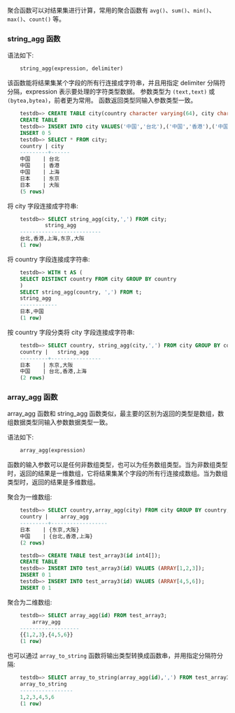
聚合函数可以对结果集进行计算，常用的聚合函数有 `avg()`、`sum()`、`min()`、`max()`、`count()` 等。

### string_agg 函数

语法如下:
```sql
    string_agg(expression, delimiter)
```
该函数能将结果集某个字段的所有行连接成字符串，并且用指定 delimiter 分隔符分隔，expression 表示要处理的字符类型数据。
参数类型为 `(text,text)` 或 `(bytea,bytea)`，前者更为常用。
函数返回类型同输入参数类型一致。

```sql
    testdb=> CREATE TABLE city(country character varying(64), city character varying(64));
    CREATE TABLE
    testdb=> INSERT INTO city VALUES('中国','台北'),('中国','香港'),('中国','上海'),('日本','东京'),('日本','大阪');
    INSERT 0 5
    testdb=> SELECT * FROM city;
    country | city 
    ---------+------
    中国    | 台北
    中国    | 香港
    中国    | 上海
    日本    | 东京
    日本    | 大阪
    (5 rows)
```

将 city 字段连接成字符串:
```sql
    testdb=> SELECT string_agg(city,',') FROM city;
            string_agg        
    --------------------------
    台北,香港,上海,东京,大阪
    (1 row)
```

将 country 字段连接成字符串:
```sql
    testdb=> WITH t AS (
    SELECT DISTINCT country FROM city GROUP BY country 
    )
    SELECT string_agg(country, ',') FROM t;
    string_agg 
    ------------
    日本,中国
    (1 row)
```

按 country 字段分类将 city 字段连接成字符串:
```sql
    testdb=> SELECT country, string_agg(city,',') FROM city GROUP BY country;
    country |   string_agg   
    ---------+----------------
    日本    | 东京,大阪
    中国    | 台北,香港,上海
    (2 rows)
```

### array_agg 函数

array_agg 函数和 string_agg 函数类似，最主要的区别为返回的类型是数组，数组数据类型同输入参数数据类型一致。

语法如下:
```sql
    array_agg(expression)
```
函数的输入参数可以是任何非数组类型，也可以为任务数组类型。当为非数组类型时，返回的结果是一维数组，它将结果集某个字段的所有行连接成数组。当为数组类型时，返回的结果是多维数组。

聚合为一维数组:
```sql
    testdb=> SELECT country,array_agg(city) FROM city GROUP BY country;
    country |    array_agg     
    ---------+------------------
    日本    | {东京,大阪}
    中国    | {台北,香港,上海}
    (2 rows)
```

```sql
    testdb=> CREATE TABLE test_array3(id int4[]);
    CREATE TABLE
    testdb=> INSERT INTO test_array3(id) VALUES (ARRAY[1,2,3]);
    INSERT 0 1
    testdb=> INSERT INTO test_array3(id) VALUES (ARRAY[4,5,6]);
    INSERT 0 1
```

聚合为二维数组:
```sql
    testdb=> SELECT array_agg(id) FROM test_array3;
        array_agg     
    -------------------
    {{1,2,3},{4,5,6}}
    (1 row)
```

也可以通过 `array_to_string` 函数将输出类型转换成函数串，并用指定分隔符分隔:
```sql
    testdb=> SELECT array_to_string(array_agg(id),',') FROM test_array3;
    array_to_string 
    -----------------
    1,2,3,4,5,6
    (1 row)
```
